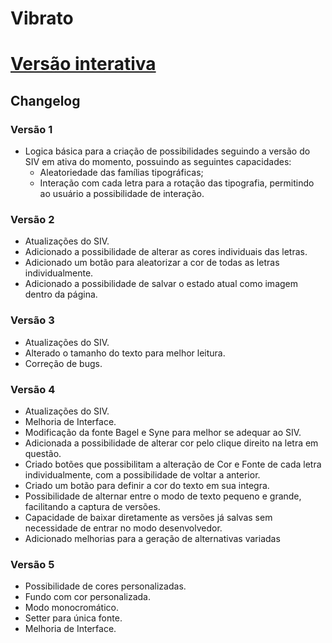 # Vibrato

# [Versão interativa](https://luisvell.github.io/Vibrato/)


## Changelog

### Versão 1

- Logica básica para a criação de possibilidades seguindo a versão do SIV em ativa do momento, possuindo as seguintes capacidades:
    - Aleatoriedade das famílias tipográficas;
    - Interação com cada letra para a rotação das tipografia, permitindo ao usuário a possibilidade de interação.

  

### Versão 2

- Atualizações do SIV.
- Adicionado a possibilidade de alterar as cores individuais das letras.
- Adicionado um botão para aleatorizar a cor de todas as letras individualmente. 
- Adicionado a possibilidade de salvar o estado atual como imagem dentro da página.

  

### Versão 3

- Atualizações do SIV.
- Alterado o tamanho do texto para melhor leitura.
- Correção de bugs.


### Versão 4

- Atualizações do SIV.
- Melhoria de Interface.
- Modificação da fonte Bagel e Syne para melhor se adequar ao SIV.
- Adicionada a possibilidade de alterar cor pelo clique direito na letra em questão.
- Criado botões que possibilitam a alteração de Cor e Fonte de cada letra individualmente, com a possibilidade de voltar a anterior.
- Criado um botão para definir a cor do texto em sua integra.
- Possibilidade de alternar entre o modo de texto pequeno e grande, facilitando a captura de versões.
- Capacidade de baixar diretamente as versões já salvas sem necessidade de entrar no modo desenvolvedor.
- Adicionado melhorias para a geração de alternativas variadas

### Versão 5
- Possibilidade de cores personalizadas.
- Fundo com cor personalizada.
- Modo monocromático.
- Setter para única fonte.
- Melhoria de Interface.